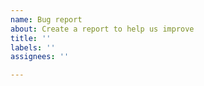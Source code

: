 ```yaml
---
name: Bug report
about: Create a report to help us improve
title: ''
labels: ''
assignees: ''

---
```


<!--
Thanks for reporting a bug! ⛰

1. Start the issue title with the related script name in parenthesis. 
2. Make sure the bug is caused by the script: try disabling the other scripts (and extensions) first, and/or even better in a fresh browser profile.
3. When the script doesn't work, is it because it doesn't run at all in the page (check TM/VM's toolbar dropdown button), or because it has errors in Console? 
If it's the former them its `@include` rule needs additions. If it's the latter, post the Console errors.
3. Provide STR (steps to reproduce) and a full URL where the bug appears, if needed. 
4. Be as specific as possible, I need to know where to look. 
5. Include a screenshot/gif in so I can help you better. 
6. Include name and version of your browser and script manager (Tampermonkey and Violentmonkey are supported - Greasemonkey is not supported). 

If I can't see the issue nor can replicate it easily, I can't help.
-->
